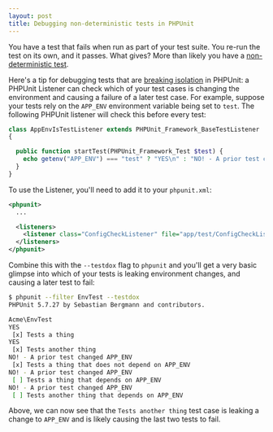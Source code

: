 ```yaml
---
layout: post
title: Debugging non-deterministic tests in PHPUnit
---
```


You have a test that fails when run as part of your test suite. You re-run the test on its own, and it passes. What gives? More than likely you have a [non-deterministic test](https://martinfowler.com/articles/nonDeterminism.html).

Here's a tip for debugging tests that are [breaking isolation](https://martinfowler.com/articles/nonDeterminism.html#LackOfIsolation) in PHPUnit: a PHPUnit Listener can check which of your test cases is changing the environment and causing a failure of a later test case. For example, suppose your tests rely on the `APP_ENV` environment variable being set to `test`. The following PHPUnit listener will check this before every test:

```php
class AppEnvIsTestListener extends PHPUnit_Framework_BaseTestListener
{

  public function startTest(PHPUnit_Framework_Test $test) {
    echo getenv("APP_ENV") === "test" ? "YES\n" : "NO! - A prior test changed APP_ENV\n";
  }
}
```

To use the Listener, you'll need to add it to your `phpunit.xml`:

```xml
<phpunit>
  ...

  <listeners>
    <listener class="ConfigCheckListener" file="app/test/ConfigCheckListener.php"/>
  </listeners>
</phpunit>
```

Combine this with the `--testdox` flag to `phpunit` and you'll get a very basic glimpse into which of your tests is leaking environment changes, and causing a later test to fail:

```sh
$ phpunit --filter EnvTest --testdox
PHPUnit 5.7.27 by Sebastian Bergmann and contributors.

Acme\EnvTest
YES
 [x] Tests a thing
YES
 [x] Tests another thing
NO! - A prior test changed APP_ENV
 [x] Tests a thing that does not depend on APP_ENV
NO! - A prior test changed APP_ENV
 [ ] Tests a thing that depends on APP_ENV
NO! - A prior test changed APP_ENV
 [ ] Tests another thing that depends on APP_ENV
 ```

Above, we can now see that the `Tests another thing` test case is leaking a change to `APP_ENV` and is likely
causing the last two tests to fail.
